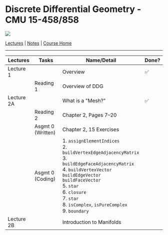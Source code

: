 # Discrete Differential Geometry - CMU 15-458/858

![](https://brickisland.net/DDGSpring2021/wp-content/uploads/2019/01/cropped-cropped-header.png)

[Lectures](https://www.youtube.com/playlist?list=PL9_jI1bdZmz0hIrNCMQW1YmZysAiIYSSS) | [Notes](http://www.cs.cmu.edu/~kmcrane/Projects/DDG/paper.pdf) | [Course Home](http://geometry.cs.cmu.edu/ddg)

---

| Lectures   | Tasks             | Name/Detail                                                  | Done? |
| ---------- | ----------------- | ------------------------------------------------------------ | ----- |
| Lecture 1  |                   | Overview                                                     | ✅     |
|            | Reading 1         | Overview of DDG                                              |       |
| Lecture 2A |                   | What is a "Mesh?"                                            | ✅     |
|            | Reading 2         | Chapter 2, Pages 7–20                                        |       |
|            | Asgmt 0 (Written) | Chapter 2, 15 Exercises                                      |       |
|            | Asgmt 0 (Coding)  | 1. `assignElementIndices`<br />2. `buildVertexEdgeAdjacencyMatrix`<br />3. `buildEdgeFaceAdjacencyMatrix`<br />4. `buildVertexVector`<br /> `buildEdgeVector`<br /> `buildFaceVector`<br />5. `star`<br />6. `closure`<br />7. `star`<br />8. `isComplex`, `isPureComplex`<br />9. `boundary` |       |
| Lecture 2B |                   | Introduction to Manifolds                                    |       |

